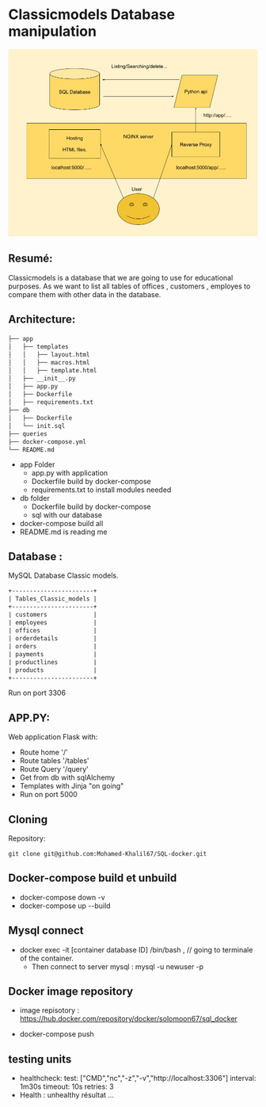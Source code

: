 # Classicmodels Database manipulation

![Test Image 3](/Architecture.png)

## Resumé:

Classicmodels is a database that we are going to use for educational purposes. As we want to list all tables of offices , customers , employes to compare them with other data in the database.

## Architecture:
```
├── app
│   ├── templates
│   │   ├── layout.html
│   │   ├── macros.html
│   │   ├── template.html
│   ├── __init__.py
│   ├── app.py
│   ├── Dockerfile
│   ├── requirements.txt
├── db
│   ├── Dockerfile
│   └── init.sql
├── queries
├── docker-compose.yml
└── README.md
```

* app Folder
    * app.py with application
    * Dockerfile build by docker-compose
    * requirements.txt to install modules needed
* db folder
    * Dockerfile build by docker-compose
    * sql with our database
* docker-compose build all
* README.md is reading me

## Database :
MySQL Database Classic models.

```
+-----------------------+
| Tables_Classic_models |
+-----------------------+
| customers             |
| employees             |
| offices               |
| orderdetails          |
| orders                |
| payments              |
| productlines          |
| products              |
+-----------------------+

```
Run on port 3306

## APP.PY:
Web application Flask with:
* Route home '/'
* Route tables '/tables'
* Route Query '/query'
* Get from db with sqlAlchemy
* Templates with Jinja "on going"
* Run on port 5000

## Cloning

Repository:
```
git clone git@github.com:Mohamed-Khalil67/SQL-docker.git

```

## Docker-compose build et unbuild

* docker-compose down -v
* docker-compose up --build

## Mysql connect

* docker exec -it [container database ID] /bin/bash , // going to terminale of the container.
    * Then connect to server mysql : mysql -u newuser -p

## Docker image repository

* image repisotory : https://hub.docker.com/repository/docker/solomoon67/sql_docker

* docker-compose push

## testing units

* healthcheck:
      test: ["CMD","nc","-z","-v","http://localhost:3306"]
      interval: 1m30s
      timeout: 10s
      retries: 3
* Health : unhealthy résultat
...
